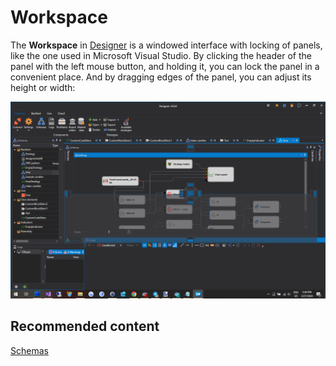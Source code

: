 # Workspace

The **Workspace** in [Designer](../../designer.md) is a windowed interface with locking of panels, like the one used in Microsoft Visual Studio. By clicking the header of the panel with the left mouse button, and holding it, you can lock the panel in a convenient place. And by dragging edges of the panel, you can adjust its height or width:

![Designer Workspace 00](../../../images/designer_workspace_00.png)

## Recommended content

[Schemas](schemas.md)
